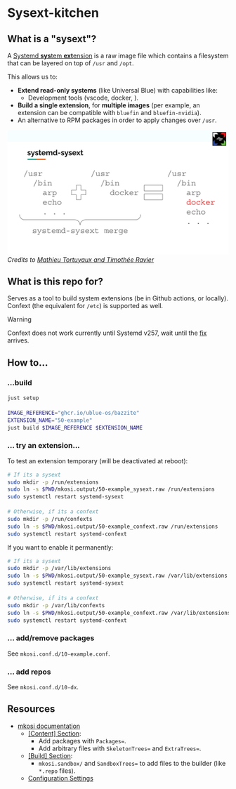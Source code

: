# Sysext-kitchen

## What is a "sysext"?

A [Systemd **sys**tem **ext**ension][sysext] is a raw image file which contains a
filesystem that can be layered on top of `/usr` and `/opt`.

This allows us to:

- **Extend read-only systems** (like Universal Blue) with capabilities like:
  - Development tools (vscode, docker, ).
- **Build a single extension**, for **multiple images** (per example, an extension can be compatible with `bluefin` and `bluefin-nvidia`).
- An alternative to RPM packages in order to apply changes over `/usr`.

![Visual guide](docs/img/graph-example.jpg)
_Credits to [Mathieu Tortuyaux and Timothée Ravier][allsysgo]_

## What is this repo for?

Serves as a tool to build system extensions (be in Github actions, or locally).
Confext (the equivalent for `/etc`) is supported as well.

> [!WARNING]
> Confext does not work currently until Systemd v257, wait until the [fix][selinuxfix] arrives.

## How to...

### ...build

```sh
just setup

IMAGE_REFERENCE="ghcr.io/ublue-os/bazzite"
EXTENSION_NAME="50-example"
just build $IMAGE_REFERENCE $EXTENSION_NAME
```

### ... try an extension...

To test an extension temporary (will be deactivated at reboot):

```sh
# If its a sysext
sudo mkdir -p /run/extensions
sudo ln -s $PWD/mkosi.output/50-example_sysext.raw /run/extensions
sudo systemctl restart systemd-sysext

# Otherwise, if its a confext
sudo mkdir -p /run/confexts
sudo ln -s $PWD/mkosi.output/50-example_confext.raw /run/extensions
sudo systemctl restart systemd-confext
```

If you want to enable it permanently:

```sh
# If its a sysext
sudo mkdir -p /var/lib/extensions
sudo ln -s $PWD/mkosi.output/50-example_sysext.raw /var/lib/extensions
sudo systemctl restart systemd-sysext

# Otherwise, if its a confext
sudo mkdir -p /var/lib/confexts
sudo ln -s $PWD/mkosi.output/50-example_confext.raw /var/lib/extensions
sudo systemctl restart systemd-confext
```

### ... add/remove packages

See `mkosi.conf.d/10-example.conf`.

### ... add repos

See `mkosi.conf.d/10-dx`.

## Resources

- [mkosi documentation][mkosi_doc]
  - [\[Content\] Section][mkosi_doc_content]:
    - Add packages with `Packages=`.
    - Add arbitrary files with `SkeletonTrees=` and `ExtraTrees=`.
  - [\[Build\] Section][mkosi_doc_build]:
    - `mkosi.sandbox/` and `SandboxTrees=` to add files to the builder (like `*.repo` files).
  - [Configuration Settings][mkosi_doc_configparse]

[sysext]: https://www.freedesktop.org/software/systemd/man/latest/systemd-sysext.html
[allsysgo]: https://youtu.be/xxNOHc4zY8c?si=l1as5dQwm5drln7j&t=284
[selinuxfix]: https://github.com/systemd/systemd/commit/bbec1c87d3bf8d14eeb1ee3b4df973a53cca2e58
[mkosi_doc]: https://github.com/systemd/mkosi/blob/main/mkosi/resources/man/mkosi.1.md
[mkosi_doc_content]: https://github.com/systemd/mkosi/blob/main/mkosi/resources/man/mkosi.1.md#content-section
[mkosi_doc_build]: https://github.com/systemd/mkosi/blob/main/mkosi/resources/man/mkosi.1.md#build-section
[mkosi_doc_configparse]: https://github.com/systemd/mkosi/blob/main/mkosi/resources/man/mkosi.1.md#configuration-settings
